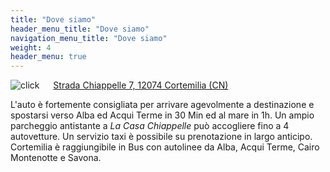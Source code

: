 ```yaml
---
title: "Dove siamo"
header_menu_title: "Dove siamo"
navigation_menu_title: "Dove siamo"
weight: 4
header_menu: true
---
```


![click](/images/click.png) &emsp; [Strada Chiappelle 7, 12074 Cortemilia (CN)](https://maps.app.goo.gl/ADYpLAMaAKRwv8eN7) 

L'auto è fortemente consigliata per arrivare agevolmente a destinazione e spostarsi verso Alba ed Acqui Terme in 30 Min ed al mare in 1h. Un ampio parcheggio antistante a *La Casa Chiappelle* può accogliere fino a 4 autovetture. Un servizio taxi è possibile su prenotazione in largo anticipo. Cortemilia è raggiungibile in Bus con autolinee da Alba, Acqui Terme, Cairo Montenotte e Savona.